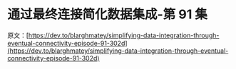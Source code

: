 # 通过最终连接简化数据集成-第 91 集

原文：[https://dev.to/blarghmatey/simplifying-data-integration-through-eventual-connectivity-episode-91-302d](https://dev.to/blarghmatey/simplifying-data-integration-through-eventual-connectivity-episode-91-302d)